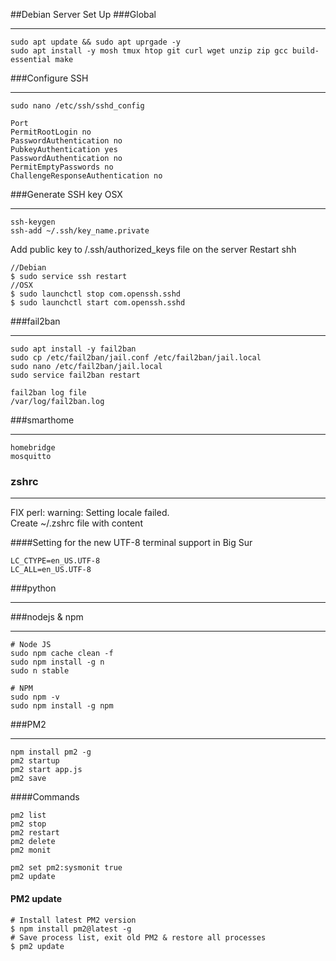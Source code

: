 ##Debian Server Set Up
###Global
<hr>

```
sudo apt update && sudo apt uprgade -y
sudo apt install -y mosh tmux htop git curl wget unzip zip gcc build-essential make
```
###Configure SSH
<hr>

```
sudo nano /etc/ssh/sshd_config

Port
PermitRootLogin no
PasswordAuthentication no
PubkeyAuthentication yes
PasswordAuthentication no
PermitEmptyPasswords no
ChallengeResponseAuthentication no
```
###Generate SSH key OSX
<hr>

```
ssh-keygen
ssh-add ~/.ssh/key_name.private
```
Add public key to /.ssh/authorized_keys file on the server
Restart shh
```
//Debian
$ sudo service ssh restart
//OSX
$ sudo launchctl stop com.openssh.sshd
$ sudo launchctl start com.openssh.sshd
```
###fail2ban
<hr>

```
sudo apt install -y fail2ban
sudo cp /etc/fail2ban/jail.conf /etc/fail2ban/jail.local
sudo nano /etc/fail2ban/jail.local
sudo service fail2ban restart
```
```
fail2ban log file
/var/log/fail2ban.log
```

###smarthome
<hr>

```
homebridge
mosquitto
```

### zshrc
<hr>


FIX perl: warning: Setting locale failed. <br>
Create ~/.zshrc file with content 

####Setting for the new UTF-8 terminal support in Big Sur
```
LC_CTYPE=en_US.UTF-8
LC_ALL=en_US.UTF-8
```

###python
<hr>

###nodejs & npm
<hr>

```
# Node JS
sudo npm cache clean -f
sudo npm install -g n
sudo n stable

# NPM
sudo npm -v
sudo npm install -g npm
```
###PM2
<hr>

```
npm install pm2 -g
pm2 startup
pm2 start app.js
pm2 save
```
####Commands
```
pm2 list
pm2 stop
pm2 restart
pm2 delete
pm2 monit

pm2 set pm2:sysmonit true
pm2 update
```
#### PM2 update
```
# Install latest PM2 version
$ npm install pm2@latest -g
# Save process list, exit old PM2 & restore all processes
$ pm2 update
```



